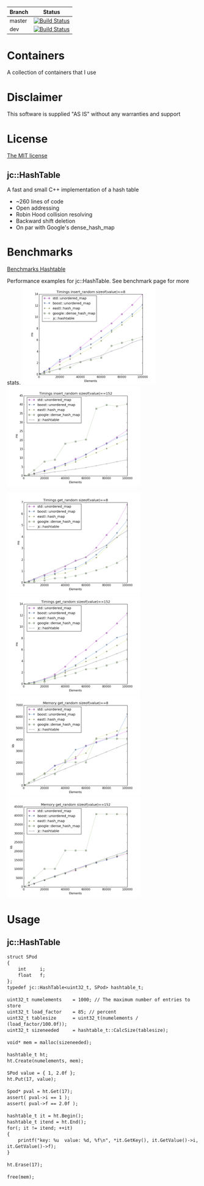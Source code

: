 |Branch      |Status   |
|------------|---------|
|master      | [![Build Status](https://travis-ci.org/JCash/containers.svg?branch=master)](https://travis-ci.org/JCash/containers?branch=master) |
|dev         | [![Build Status](https://travis-ci.org/JCash/containers.svg?branch=dev)](https://travis-ci.org/JCash/containers?branch=dev) |


# Containers

A collection of containers that I use

# Disclaimer

This software is supplied "AS IS" without any warranties and support

# License

[The MIT license](http://choosealicense.com/licenses/mit/)


## jc::HashTable

A fast and small C++ implementation of a hash table

* ~260 lines of code
* Open addressing
* Robin Hood collision resolving
* Backward shift deletion
* On par with Google's dense_hash_map

# Benchmarks

[Benchmarks Hashtable](benchmarks/benchmarks_ht.md)

Performance examples for jc::HashTable. See benchmark page for more stats.
<img src="./images/timings_insert_random_sizeof(value)==8.png" alt="Timings insert_random size=8" width="350">
<img src="./images/timings_insert_random_sizeof(value)==152.png" alt="Timings insert_random size=152" width="350">

<img src="./images/timings_get_random_sizeof(value)==8.png" alt="Timings get_random size=8" width="350">
<img src="./images/timings_get_random_sizeof(value)==152.png" alt="Timings get_random size=152" width="350">

<img src="./images/memory_get_random_sizeof(value)==8.png" alt="Memory get_random size=8" width="350">
<img src="./images/memory_get_random_sizeof(value)==152.png" alt="Memory get_random size=152" width="350">

# Usage

## jc::HashTable

    struct SPod
    {
        int     i;
        float   f;
    };
    typedef jc::HashTable<uint32_t, SPod> hashtable_t;
    
    uint32_t numelements    = 1000; // The maximum number of entries to store
    uint32_t load_factor    = 85; // percent
    uint32_t tablesize      = uint32_t(numelements / (load_factor/100.0f)); 
    uint32_t sizeneeded     = hashtable_t::CalcSize(tablesize);
    
    void* mem = malloc(sizeneeded);
    
    hashtable_t ht;
    ht.Create(numelements, mem);
    
    SPod value = { 1, 2.0f };
    ht.Put(17, value);
    
    Spod* pval = ht.Get(17);
    assert( pval->i == 1 );
    assert( pval->f == 2.0f );
    
    hashtable_t it = ht.Begin();
    hashtable_t itend = ht.End();
    for(; it != itend; ++it)
    {
        printf("key: %u  value: %d, %f\n", *it.GetKey(), it.GetValue()->i, it.GetValue()->f);
    }
    
    ht.Erase(17);
    
    free(mem);

    